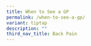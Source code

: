 ```yaml
---
title: When to See a GP
permalink: /when-to-see-a-gp/
variant: tiptap
description: ""
third_nav_title: Back Pain
---
```

<p></p>